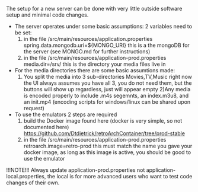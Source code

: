The setup for a new server can be done with very little outside software setup and minimal code changes.

- The server operates under some basic assumptions:
  2 variables need to be set:
    1) in the file /src/main/resources/application.properties
      spring.data.mongodb.uri=${MONGO_URI}
      this is a the mongoDB for the server (see MONGO.md for further instructions)
    2)  in the file /src/main/resources/application-prod.properties
      media.dir=/srv/
      this is the directory your media files live in
 - For the media directories there are some basic assumtions made:
    1) You split the media into 3 sub-directories Movies,TV,Music
        right now the UI always assumes you have all 3, you do not need them, but the buttons will show up regardless, just will appear empty
    2)Any media is encoded properly to include .m4s segemnts, an index.m3u8, and an init.mp4 (encoding scripts for windows/linux can be shared upon request)
 - To use the emulators 2 steps are required
    1) build the Docker image found here (docker is very simple, so not documented here)
    https://github.com/Dtdietrick/retroArchContainer/tree/prod-stable
    2) in the file /src/main/resources/application-prod.properties
    retroarch.image=retro-prod
    this must match the name you gave your docker image, as long as this image is active, you should be good to use the emulator

!!!NOTE!!!
Always update application-prod.properties not application-local.properties, the local is for more advanced users who want to test code changes of their own.


    
